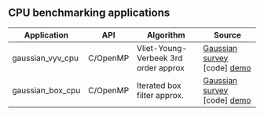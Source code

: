 ## CPU benchmarking applications

| Application      | API      | Algorithm                            | Source                          |
|------------------|----------|--------------------------------------|---------------------------------|
| gaussian_vyv_cpu | C/OpenMP | Vliet-Young-Verbeek 3rd order approx | [Gaussian survey] [code] [demo] |
| gaussian_box_cpu | C/OpenMP | Iterated box filter approx.          | [Gaussian survey] [code] [demo] |


[Gaussian survey]: http://www.ipol.im/pub/art/2013/87/
[paper]: http://dx.doi.org/10.5201/ipol.2013.87
[demo]: http://demo.ipol.im/demo/87/
